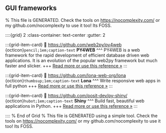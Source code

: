 ## GUI frameworks  

% This file is GENERATED. Check the tools on https://nocomplexity.com/ or my github.com/nocomplexity to use it too! Its FOSS. 

::::{grid} 2
:class-container: text-center
:gutter: 2

:::{grid-item-card}
:link: https://github.com/web2py/py4web 
{octicon}`pencil;1em;caption-text` **PY4WEB**
^^^
PY4WEB is a web framework for the rapid development of efficient database driven web applications. It is an evolution of the popular web2py framework but much faster and slicker.
+++
[Read more or use this reference »](https://github.com/web2py/py4web)
:::


:::{grid-item-card}
:link: https://github.com/lona-web-org/lona 
{octicon}`thumbsup;1em;caption-text` **Lona**
^^^
Write responsive web apps in full python 
+++
[Read more or use this reference »](https://github.com/lona-web-org/lona)
:::


:::{grid-item-card}
:link: https://github.com/posit-dev/py-shiny/ 
{octicon}`hubot;1em;caption-text` **Shiny**
^^^
Build fast, beautiful web applications in Python.
+++
[Read more or use this reference »](https://github.com/posit-dev/py-shiny/)
:::


:::: 
 % End of Grid 
% This file is GENERATED using a simple tool. Check the tools on https://nocomplexity.com/ or my github.com/nocomplexity to use it too! Its FOSS. 

